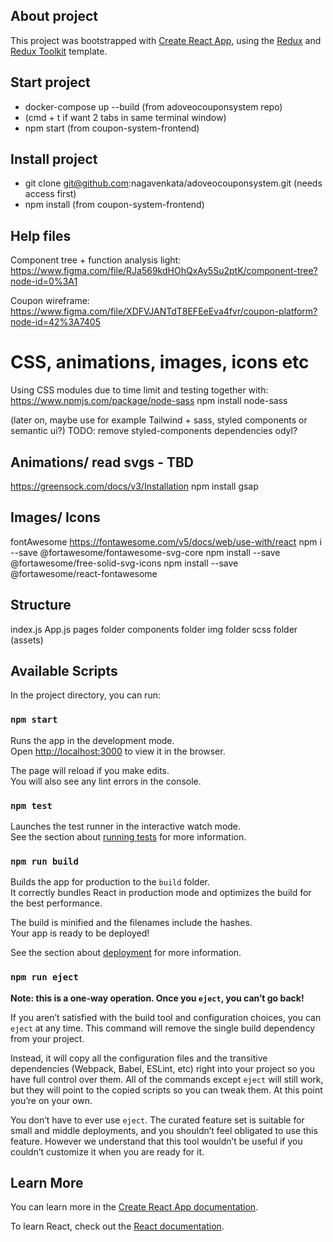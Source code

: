 ## About project
This project was bootstrapped with [Create React App](https://github.com/facebook/create-react-app), using the [Redux](https://redux.js.org/) and [Redux Toolkit](https://redux-toolkit.js.org/) template.

## Start project
- docker-compose up --build (from adoveocouponsystem repo)
- (cmd + t if want 2 tabs in same terminal window)
- npm start (from coupon-system-frontend)

## Install project
- git clone git@github.com:nagavenkata/adoveocouponsystem.git (needs access first)
- npm install (from coupon-system-frontend)

## Help files
Component tree + function analysis light: https://www.figma.com/file/RJa569kdHOhQxAy5Su2ptK/component-tree?node-id=0%3A1

Coupon wireframe: https://www.figma.com/file/XDFVJANTdT8EFEeEva4fvr/coupon-platform?node-id=42%3A7405

# CSS, animations, images, icons etc
Using CSS modules due to time limit and testing together with: https://www.npmjs.com/package/node-sass 
npm install node-sass

(later on, maybe use for example Tailwind + sass, styled components or semantic ui?) TODO: remove styled-components dependencies odyl?

## Animations/ read svgs - TBD
https://greensock.com/docs/v3/Installation
npm install gsap 

## Images/ Icons
fontAwesome https://fontawesome.com/v5/docs/web/use-with/react
npm i --save @fortawesome/fontawesome-svg-core
npm install --save @fortawesome/free-solid-svg-icons
npm install --save @fortawesome/react-fontawesome

## Structure
index.js 
    App.js
        pages folder
        components folder
        img folder
        scss folder (assets)
    

## Available Scripts

In the project directory, you can run:

### `npm start`

Runs the app in the development mode.<br />
Open [http://localhost:3000](http://localhost:3000) to view it in the browser.

The page will reload if you make edits.<br />
You will also see any lint errors in the console.

### `npm test`

Launches the test runner in the interactive watch mode.<br />
See the section about [running tests](https://facebook.github.io/create-react-app/docs/running-tests) for more information.

### `npm run build`

Builds the app for production to the `build` folder.<br />
It correctly bundles React in production mode and optimizes the build for the best performance.

The build is minified and the filenames include the hashes.<br />
Your app is ready to be deployed!

See the section about [deployment](https://facebook.github.io/create-react-app/docs/deployment) for more information.

### `npm run eject`

**Note: this is a one-way operation. Once you `eject`, you can’t go back!**

If you aren’t satisfied with the build tool and configuration choices, you can `eject` at any time. This command will remove the single build dependency from your project.

Instead, it will copy all the configuration files and the transitive dependencies (Webpack, Babel, ESLint, etc) right into your project so you have full control over them. All of the commands except `eject` will still work, but they will point to the copied scripts so you can tweak them. At this point you’re on your own.

You don’t have to ever use `eject`. The curated feature set is suitable for small and middle deployments, and you shouldn’t feel obligated to use this feature. However we understand that this tool wouldn’t be useful if you couldn’t customize it when you are ready for it.

## Learn More

You can learn more in the [Create React App documentation](https://facebook.github.io/create-react-app/docs/getting-started).

To learn React, check out the [React documentation](https://reactjs.org/).
